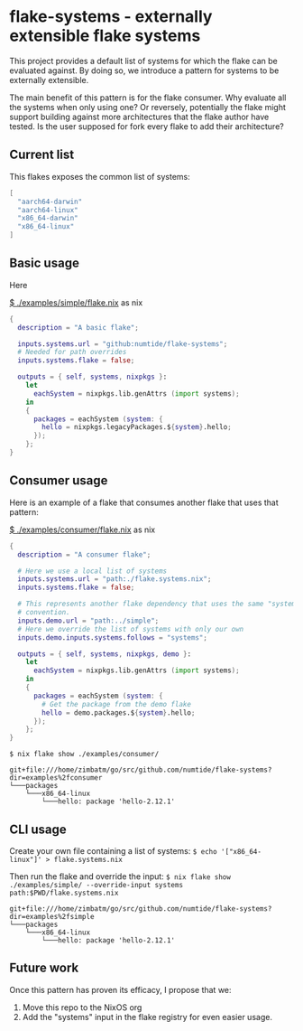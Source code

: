 # flake-systems - externally extensible flake systems

This project provides a default list of systems for which the flake can be
evaluated against. By doing so, we introduce a pattern for systems to be
externally extensible.

The main benefit of this pattern is for the flake consumer. Why evaluate all
the systems when only using one? Or reversely, potentially the flake might
support building against more architectures that the flake author have tested.
Is the user supposed for fork every flake to add their architecture?

## Current list

This flakes exposes the common list of systems:

<!-- [$ default.nix](./default.nix) as nix -->
```nix
[
  "aarch64-darwin"
  "aarch64-linux"
  "x86_64-darwin"
  "x86_64-linux"
]
```

## Basic usage

Here 

[$ ./examples/simple/flake.nix](./examples/simple/flake.nix) as nix
```nix
{
  description = "A basic flake";

  inputs.systems.url = "github:numtide/flake-systems";
  # Needed for path overrides
  inputs.systems.flake = false;

  outputs = { self, systems, nixpkgs }:
    let
      eachSystem = nixpkgs.lib.genAttrs (import systems);
    in
    {
      packages = eachSystem (system: {
        hello = nixpkgs.legacyPackages.${system}.hello;
      });
    };
}
```

## Consumer usage

Here is an example of a flake that consumes another flake that uses that
pattern:

[$ ./examples/consumer/flake.nix](./examples/consumer/flake.nix) as nix
```nix
{
  description = "A consumer flake";

  # Here we use a local list of systems
  inputs.systems.url = "path:./flake.systems.nix";
  inputs.systems.flake = false;

  # This represents another flake dependency that uses the same "systems"
  # convention.
  inputs.demo.url = "path:../simple";
  # Here we override the list of systems with only our own
  inputs.demo.inputs.systems.follows = "systems";

  outputs = { self, systems, nixpkgs, demo }:
    let
      eachSystem = nixpkgs.lib.genAttrs (import systems);
    in
    {
      packages = eachSystem (system: {
        # Get the package from the demo flake
        hello = demo.packages.${system}.hello;
      });
    };
}
```

`$ nix flake show ./examples/consumer/`
```
git+file:///home/zimbatm/go/src/github.com/numtide/flake-systems?dir=examples%2fconsumer
└───packages
    └───x86_64-linux
        └───hello: package 'hello-2.12.1'
```

## CLI usage

Create your own file containing a list of systems:
`$ echo '["x86_64-linux"]' > flake.systems.nix`


Then run the flake and override the input:
`$ nix flake show ./examples/simple/ --override-input systems path:$PWD/flake.systems.nix`
```
git+file:///home/zimbatm/go/src/github.com/numtide/flake-systems?dir=examples%2fsimple
└───packages
    └───x86_64-linux
        └───hello: package 'hello-2.12.1'
```

## Future work

Once this pattern has proven its efficacy, I propose that we:
1. Move this repo to the NixOS org
2. Add the "systems" input in the flake registry for even easier usage.


